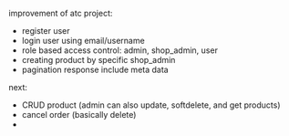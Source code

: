improvement of atc project:
- register user
- login user using email/username
- role based access control: admin, shop_admin, user
- creating product by specific shop_admin
- pagination response include meta data

next:
- CRUD product (admin can also update, softdelete, and get products)
- cancel order (basically delete)
- 
